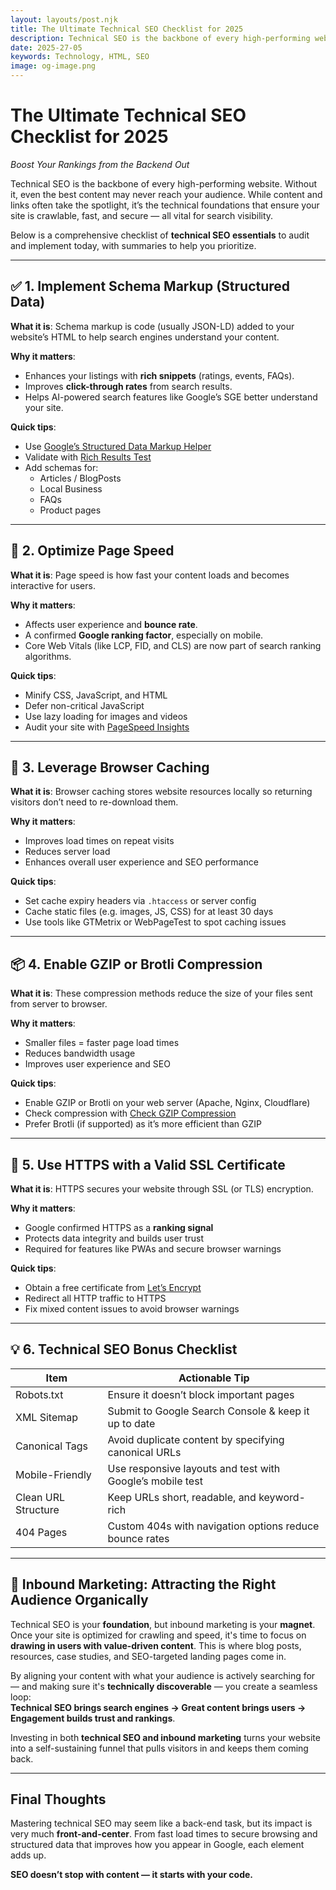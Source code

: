 ```yaml
---
layout: layouts/post.njk
title: The Ultimate Technical SEO Checklist for 2025
description: Technical SEO is the backbone of every high-performing website. Without it, even the best content may never reach your audience.
date: 2025-27-05
keywords: Technology, HTML, SEO
image: og-image.png
---
```


# The Ultimate Technical SEO Checklist for 2025  
*Boost Your Rankings from the Backend Out*

Technical SEO is the backbone of every high-performing website. Without it, even the best content may never reach your audience. While content and links often take the spotlight, it’s the technical foundations that ensure your site is crawlable, fast, and secure — all vital for search visibility.

Below is a comprehensive checklist of **technical SEO essentials** to audit and implement today, with summaries to help you prioritize.

---

## ✅ 1. Implement Schema Markup (Structured Data)

**What it is**: Schema markup is code (usually JSON-LD) added to your website’s HTML to help search engines understand your content.

**Why it matters**:  
- Enhances your listings with **rich snippets** (ratings, events, FAQs).  
- Improves **click-through rates** from search results.  
- Helps AI-powered search features like Google’s SGE better understand your site.

**Quick tips**:  
- Use [Google’s Structured Data Markup Helper](https://www.google.com/webmasters/markup-helper/)  
- Validate with [Rich Results Test](https://search.google.com/test/rich-results)  
- Add schemas for:  
  - Articles / BlogPosts  
  - Local Business  
  - FAQs  
  - Product pages  

---

## 🚀 2. Optimize Page Speed

**What it is**: Page speed is how fast your content loads and becomes interactive for users.

**Why it matters**:  
- Affects user experience and **bounce rate**.  
- A confirmed **Google ranking factor**, especially on mobile.  
- Core Web Vitals (like LCP, FID, and CLS) are now part of search ranking algorithms.

**Quick tips**:  
- Minify CSS, JavaScript, and HTML  
- Defer non-critical JavaScript  
- Use lazy loading for images and videos  
- Audit your site with [PageSpeed Insights](https://pagespeed.web.dev/)  

---

## 🧠 3. Leverage Browser Caching

**What it is**: Browser caching stores website resources locally so returning visitors don’t need to re-download them.

**Why it matters**:  
- Improves load times on repeat visits  
- Reduces server load  
- Enhances overall user experience and SEO performance

**Quick tips**:  
- Set cache expiry headers via `.htaccess` or server config  
- Cache static files (e.g. images, JS, CSS) for at least 30 days  
- Use tools like GTMetrix or WebPageTest to spot caching issues  

---

## 📦 4. Enable GZIP or Brotli Compression

**What it is**: These compression methods reduce the size of your files sent from server to browser.

**Why it matters**:  
- Smaller files = faster page load times  
- Reduces bandwidth usage  
- Improves user experience and SEO

**Quick tips**:  
- Enable GZIP or Brotli on your web server (Apache, Nginx, Cloudflare)  
- Check compression with [Check GZIP Compression](https://www.giftofspeed.com/gzip-test/)  
- Prefer Brotli (if supported) as it’s more efficient than GZIP  

---

## 🔐 5. Use HTTPS with a Valid SSL Certificate

**What it is**: HTTPS secures your website through SSL (or TLS) encryption.

**Why it matters**:  
- Google confirmed HTTPS as a **ranking signal**  
- Protects data integrity and builds user trust  
- Required for features like PWAs and secure browser warnings

**Quick tips**:  
- Obtain a free certificate from [Let’s Encrypt](https://letsencrypt.org/)  
- Redirect all HTTP traffic to HTTPS  
- Fix mixed content issues to avoid browser warnings  

---

## 💡 6. Technical SEO Bonus Checklist

| Item                 | Actionable Tip                                       |
|----------------------|-------------------------------------------------------|
| Robots.txt           | Ensure it doesn’t block important pages              |
| XML Sitemap          | Submit to Google Search Console & keep it up to date|
| Canonical Tags       | Avoid duplicate content by specifying canonical URLs |
| Mobile-Friendly      | Use responsive layouts and test with Google’s mobile test |
| Clean URL Structure  | Keep URLs short, readable, and keyword-rich         |
| 404 Pages            | Custom 404s with navigation options reduce bounce rates |

---

## 🎯 Inbound Marketing: Attracting the Right Audience Organically

Technical SEO is your **foundation**, but inbound marketing is your **magnet**. Once your site is optimized for crawling and speed, it's time to focus on **drawing in users with value-driven content**. This is where blog posts, resources, case studies, and SEO-targeted landing pages come in.

By aligning your content with what your audience is actively searching for — and making sure it's **technically discoverable** — you create a seamless loop:  
**Technical SEO brings search engines → Great content brings users → Engagement builds trust and rankings**.

Investing in both **technical SEO and inbound marketing** turns your website into a self-sustaining funnel that pulls visitors in and keeps them coming back.

---

## Final Thoughts

Mastering technical SEO may seem like a back-end task, but its impact is very much **front-and-center**. From fast load times to secure browsing and structured data that improves how you appear in Google, each element adds up.

**SEO doesn’t stop with content — it starts with your code.**
